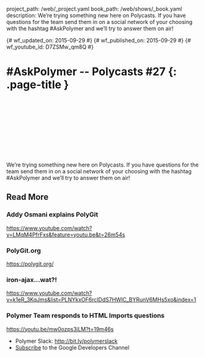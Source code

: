 project_path: /web/_project.yaml
book_path: /web/shows/_book.yaml
description: We’re trying something new here on Polycasts. If you have questions for the team send them in on a social network of your choosing with the hashtag #AskPolymer and we’ll try to answer them on air!

{# wf_updated_on: 2015-09-29 #}
{# wf_published_on: 2015-09-29 #}
{# wf_youtube_id: D7ZSMw_qm8Q #}

# #AskPolymer -- Polycasts #27 {: .page-title }


<div class="video-wrapper">
  <iframe class="devsite-embedded-youtube-video" data-video-id="D7ZSMw_qm8Q"
          data-autohide="1" data-showinfo="0" frameborder="0" allowfullscreen>
  </iframe>
</div>


We’re trying something new here on Polycasts. If you have questions for the team send them in on a social network of your choosing with the hashtag #AskPolymer and we’ll try to answer them on air!

## Read More

### Addy Osmani explains PolyGit
<https://www.youtube.com/watch?v=LMqM4PfrFxs&feature=youtu.be&t=26m54s>

### PolyGit.org
<https://polygit.org/>

### iron-ajax...wat?!
<https://www.youtube.com/watch?v=k1eR_3KqJms&list=PLNYkxOF6rcIDdS7HWIC_BYRunV6MHs5xo&index=1>

### Polymer Team responds to HTML Imports questions
<https://youtu.be/mw0ozps3jLM?t=19m46s>

- Polymer Slack: <http://bit.ly/polymerslack>
- [Subscribe](https://goo.gl/LLLNvf) to the Google Developers Channel
